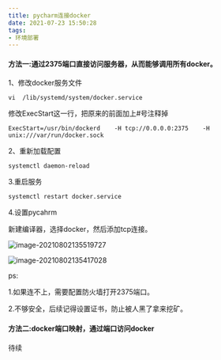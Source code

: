 ```yaml
---
title: pycharm连接docker
date: 2021-07-23 15:50:28
tags:
- 环境部署
---
```


#### 方法一:通过2375端口直接访问服务器，从而能够调用所有docker。

1、修改docker服务文件

```
vi  /lib/systemd/system/docker.service
```

修改ExecStart这一行，把原来的前面加上#号注释掉

```
ExecStart=/usr/bin/dockerd    -H tcp://0.0.0.0:2375    -H unix:///var/run/docker.sock
```

2、重新加载配置

```
systemctl daemon-reload
```

3.重启服务

```
systemctl restart docker.service
```

4.设置pycahrm

新建编译器，选择docker，然后添加tcp连接。

![image-20210802135519727](1.png)

![image-20210802135417028](2.png)

ps:

1.如果连不上，需要配置防火墙打开2375端口。

2.不够安全，后续记得设置证书，防止被人黑了拿来挖矿。

#### 方法二:docker端口映射，通过端口访问docker

待续

